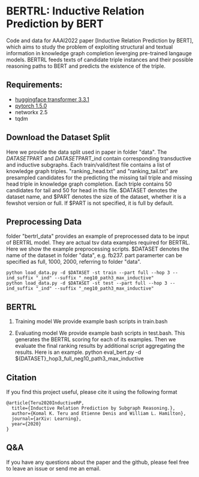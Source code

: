 # BERTRL: Inductive Relation Prediction by BERT
Code and data for AAAI2022 paper [Inductive Relation Prediction by BERT], which aims to study the problem of exploiting structural and textual information in knowledge graph completion leverging pre-trained langauge models. BERTRL feeds texts of candidate triple instances and their possible reasoning paths to BERT and predicts the existence of the triple.

## Requirements:
- [huggingface transformer 3.3.1](https://github.com/huggingface/transformers)
- [pytorch 1.5.0](https://pytorch.org/)
- networkx 2.5
- tqdm

## Download the Dataset Split
Here we provide the data split used in paper in folder "data". The $DATASET$PART and $DATASET$PART_ind contain corresponding transductive and inductive subgraphs. 
Each train/valid/test file contains a list of knowledge graph triples. "ranking_head.txt" and "ranking_tail.txt" are presampled candidates 
for the predicting the missing tail triple and missing head triple in knowledge graph completion. Each triple contains 50 candidates for tail and 50 for head in this file.
$DATASET denotes the dataset name, and $PART denotes the size of the dataset, whether it is a fewshot version or full. If $PART is not specified, it is full by default.


## Preprocessing Data
folder "bertrl_data" provides an example of preprocessed data to be input of BERTRL model. 
They are actual tsv data examples required for BERTRL. Here we show the example preprocessing scripts. $DATASET denotes the name of the dataset in folder "data", e.g. fb237.
part paramerter can be specified as full, 1000, 2000, referring to folder "data".

```
python load_data.py -d $DATASET -st train --part full --hop 3 --ind_suffix "_ind" --suffix "_neg10_path3_max_inductive"
python load_data.py -d $DATASET -st test --part full --hop 3 --ind_suffix "_ind" --suffix "_neg10_path3_max_inductive"
```

## BERTRL
1. Training model
We provide example bash scripts in train.bash

2. Evaluating model
We provide example bash scripts in test.bash.
This generates the BERTRL scoring for each of its examples. Then we evaluate the final ranking results by additional script aggregating the results. Here is an example.
python eval_bert.py -d ${DATASET}_hop3_full_neg10_path3_max_inductive

## Citation
If you find this project useful, please cite it using the following format


	@article{Teru2020InductiveRP,
	  title={Inductive Relation Prediction by Subgraph Reasoning.},
	  author={Komal K. Teru and Etienne Denis and William L. Hamilton},
	  journal={arXiv: Learning},
	  year={2020}
	}

## Q&A
If you have any questions about the paper and the github, please feel free to leave an issue or send me an email.